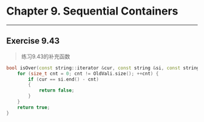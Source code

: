 # Chapter 9. Sequential Containers
---
## Exercise 9.43
>练习9.43的补充函数  
```cpp
bool isOver(const string::iterator &cur, const string &si, const string &OldVali) {
	for (size_t cnt = 0; cnt != OldVali.size(); ++cnt) {
		if (cur == si.end() - cnt)
		{
			return false;
		}
	}
	return true;
}
```
